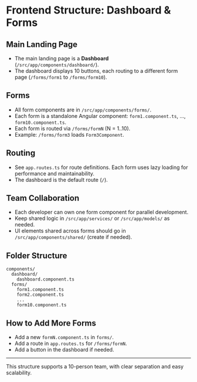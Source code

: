 # Frontend Structure: Dashboard & Forms

## Main Landing Page
- The main landing page is a **Dashboard** (`/src/app/components/dashboard/`).
- The dashboard displays 10 buttons, each routing to a different form page (`/forms/form1` to `/forms/form10`).

## Forms
- All form components are in `/src/app/components/forms/`.
- Each form is a standalone Angular component: `form1.component.ts`, ..., `form10.component.ts`.
- Each form is routed via `/forms/formN` (N = 1..10).
- Example: `/forms/form3` loads `Form3Component`.

## Routing
- See `app.routes.ts` for route definitions. Each form uses lazy loading for performance and maintainability.
- The dashboard is the default route (`/`).

## Team Collaboration
- Each developer can own one form component for parallel development.
- Keep shared logic in `/src/app/services/` or `/src/app/models/` as needed.
- UI elements shared across forms should go in `/src/app/components/shared/` (create if needed).

## Folder Structure
```
components/
  dashboard/
    dashboard.component.ts
  forms/
    form1.component.ts
    form2.component.ts
    ...
    form10.component.ts
```

## How to Add More Forms
- Add a new `formN.component.ts` in `forms/`.
- Add a route in `app.routes.ts` for `/forms/formN`.
- Add a button in the dashboard if needed.

---
This structure supports a 10-person team, with clear separation and easy scalability. 